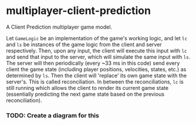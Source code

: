# multiplayer-client-prediction

A Client Prediction multiplayer game model.

Let `GameLogic` be an implementation of the game's working logic, and let `lc` and `ls` be instances of the game logic from the client and server respectively. Then, upon any input, the client will execute this input with `lc` and send that input to the server, which will simulate the same input with `ls`.
The server will then periodically (every ~33 ms in this code) send every client the game state (including player positions, velocities, states, etc.) as determined by `ls`. Then the client will 'replace' its own game state with the server's. This is called reconciliation. In between the reconciliations, `lc` is still running which allows the client to render its current game state (essentially predicting the next game state based on the previous reconciliation).

### TODO: Create a diagram for this
